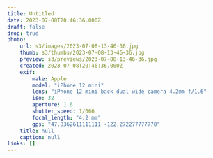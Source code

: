 ```yaml
---
title: Untitled
date: 2023-07-08T20:46:36.000Z
draft: false
drop: true
photo:
    url: s3/images/2023-07-08-13-46-36.jpg
    thumb: s3/thumbs/2023-07-08-13-46-36.jpg
    preview: s3/previews/2023-07-08-13-46-36.jpg
    created: 2023-07-08T20:46:36.000Z
    exif:
        make: Apple
        model: "iPhone 12 mini"
        lens: "iPhone 12 mini back dual wide camera 4.2mm f/1.6"
        iso: 32
        aperture: 1.6
        shutter_speed: 1/666
        focal_length: "4.2 mm"
        gps: "47.8362611111111 -122.272277777778"
    title: null
    caption: null
links: []
---
```

